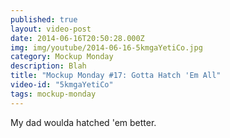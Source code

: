 ```yaml
---
published: true
layout: video-post
date: 2014-06-16T20:50:28.000Z
img: img/youtube/2014-06-16-5kmgaYetiCo.jpg
category: Mockup Monday
description: Blah
title: "Mockup Monday #17: Gotta Hatch 'Em All"
video-id: "5kmgaYetiCo"
tags: mockup-monday
---
```

My dad woulda hatched 'em better.
